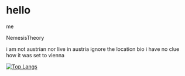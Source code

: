 # hello

me

NemesisTheory

i am not austrian nor live in austria ignore the location bio i have no clue how it was set to vienna

[![Top Langs](https://github-readme-stats.vercel.app/api/top-langs/?username=NemesisTheory)](https://github.com/anuraghazra/github-readme-stats)
